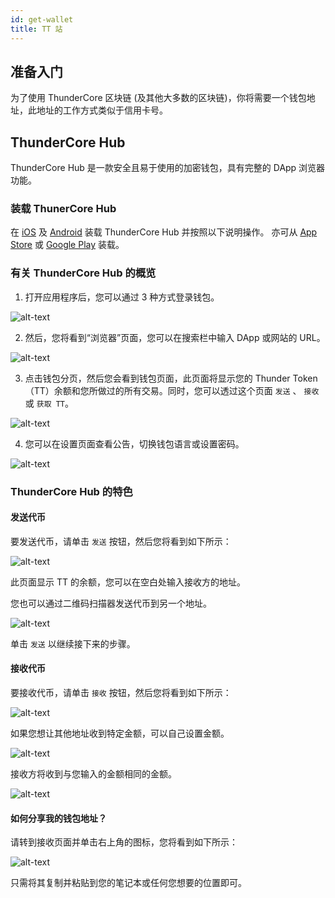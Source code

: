 ```yaml
---
id: get-wallet
title: TT 站
---
```


## 准备入门
为了使用 ThunderCore 区块链 (及其他大多数的区块链)，你将需要一个钱包地址，此地址的工作方式类似于信用卡号。

## ThunderCore Hub

ThunderCore Hub 是一款安全且易于使用的加密钱包，具有完整的 DApp 浏览器功能。

### 装载 ThunerCore Hub
在 [iOS](https://0x7.me/HIF4) 及 [Android](https://static.qilunkeji.com/apk/thundercore-hub-weixin.html) 装载 ThunderCore Hub 并按照以下说明操作。
亦可从 [App Store](https://apps.apple.com/tw/app/thundercore-hub/id1471222243) 或 [Google Play](https://play.google.com/store/apps/details?id=com.thundercore.mobile) 装载。

### 有关 ThunderCore Hub 的概览
1. 打开应用程序后，您可以通过 3 种方式登录钱包。

![alt-text](assets/img/wallet/hubbit1_cn.PNG)

2. 然后，您将看到“浏览器”页面，您可以在搜索栏中输入 DApp 或网站的 URL。

![alt-text](assets/img/new_hub_sc/hubbit_sc.PNG)

3. 点击钱包分页，然后您会看到钱包页面，此页面将显示您的 Thunder Token（TT）余额和您所做过的所有交易。同时，您可以透过这个页面 `发送` 、 `接收` 或 `获取 TT`。

![alt-text](assets/img/new_hub_sc/wallet_sc.jpg)

4. 您可以在设置页面查看公告，切换钱包语言或设置密码。

![alt-text](assets/img/new_hub_sc/setting_sc.PNG)

### ThunderCore Hub 的特色

#### 发送代币

要发送代币，请单击 `发送` 按钮，然后您将看到如下所示：

![alt-text](assets/img/new_hub_sc/send_sc.PNG)

此页面显示 TT 的余额，您可以在空白处输入接收方的地址。

您也可以通过二维码扫描器发送代币到另一个地址。

![alt-text](assets/img/new_hub_sc/send_confirm_sc.PNG)

单击 `发送` 以继续接下来的步骤。

#### 接收代币

要接收代币，请单击 `接收` 按钮，然后您将看到如下所示：

![alt-text](assets/img/new_hub_sc/wallet_sc.jpg)

如果您想让其他地址收到特定金额，可以自己设置金额。

![alt-text](assets/img/wallet/hubbit8_cn.PNG)

接收方将收到与您输入的金额相同的金额。

![alt-text](assets/img/wallet/hubbit9_cn.PNG)


 #### 如何分享我的钱包地址？

 请转到接收页面并单击右上角的图标，您将看到如下所示：

 ![alt-text](assets/img/wallet/hubbit10_cn.PNG)

 只需将其复制并粘贴到您的笔记本或任何您想要的位置即可。

